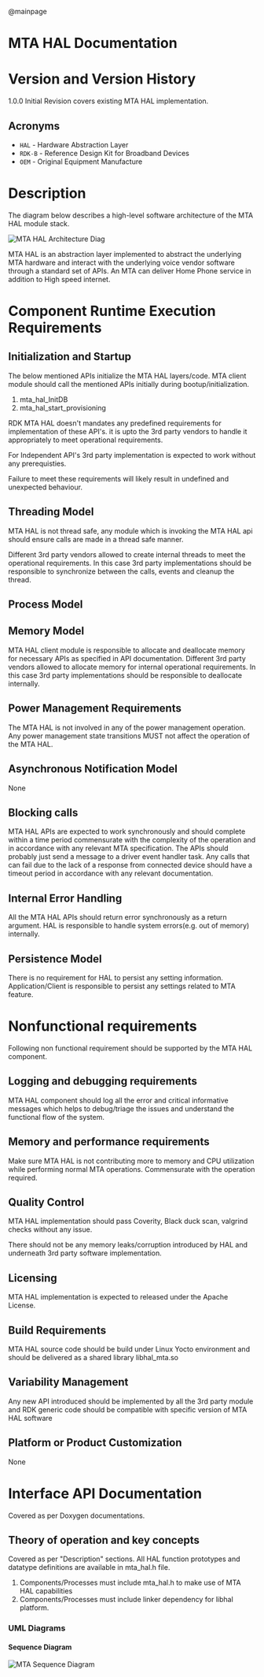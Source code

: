 @mainpage

# MTA HAL Documentation




# Version and Version History


1.0.0 Initial Revision covers existing MTA HAL implementation.

## Acronyms

- `HAL` \- Hardware Abstraction Layer
- `RDK-B` \- Reference Design Kit for Broadband Devices
- `OEM` \- Original Equipment Manufacture

# Description
The diagram below describes a high-level software architecture of the MTA HAL module stack. 

![MTA HAL Architecture Diag](mta_hal_architecture.png)

MTA HAL is an abstraction layer implemented to abstract the underlying MTA hardware and interact with the underlying voice vendor software through a standard set of APIs. An MTA can deliver Home Phone service in addition to High speed internet.
 
# Component Runtime Execution Requirements

## Initialization and Startup

The below mentioned APIs initialize the MTA HAL layers/code. MTA client module should call the mentioned APIs initially during bootup/initialization.

1. mta_hal_InitDB
2. mta_hal_start_provisioning

RDK MTA HAL doesn't mandates any predefined requirements for implementation of these API's. it is upto the 
3rd party vendors to handle it appropriately to meet operational requirements.

For Independent API's 3rd party implementation is expected to work without any prerequisties.

Failure to meet these requirements will likely result in undefined and unexpected behaviour.


## Threading Model

MTA HAL is not thread safe, any module which is invoking the MTA HAL api should ensure calls are made in a thread safe manner.

Different 3rd party vendors allowed to create internal threads to  meet the operational requirements. In this case 3rd party implementations should be responsible to synchronize between the calls, events and cleanup the thread.

## Process Model



## Memory Model

MTA HAL client module is responsible to allocate and deallocate memory for necessary APIs as specified in API documentation.
Different 3rd party vendors allowed to allocate memory for internal operational requirements. In this case 3rd party implementations should be responsible to deallocate internally.

## Power Management Requirements

The MTA HAL is not involved in any of the power management operation.
Any power management state transitions MUST not affect the operation of the MTA HAL.

## Asynchronous Notification Model

None

## Blocking calls

MTA HAL APIs are expected to work synchronously and should complete within a time period commensurate with the complexity of the operation and in accordance with any relevant MTA specification. The APIs should probably just send a message to a driver event handler task. Any calls that can fail due to the lack of a response from connected device should have a timeout period in accordance with any relevant documentation. 

## Internal Error Handling

All the MTA HAL APIs should return error synchronously as a return argument. HAL is responsible to handle system errors(e.g. out of memory) internally.

## Persistence Model

There is no requirement for HAL to persist any setting information. Application/Client is responsible to persist any settings related to MTA feature.


# Nonfunctional requirements

Following non functional requirement should be supported by the MTA HAL component.

## Logging and debugging requirements

MTA HAL component should log all the error and critical informative messages which helps to debug/triage the issues and understand the functional flow of the system.

## Memory and performance requirements

Make sure MTA HAL is not contributing more to memory and CPU utilization while performing normal MTA operations. Commensurate with the operation required.


## Quality Control

MTA HAL implementation should pass Coverity, Black duck scan, valgrind checks without any issue.

There should not be any memory leaks/corruption introduced by HAL and underneath 3rd party software implementation.

## Licensing

MTA HAL implementation is expected to released under the Apache License. 

## Build Requirements

MTA HAL source code should be build under Linux Yocto environment and should be delivered as a shared library libhal_mta.so
  

## Variability Management

Any new API introduced should be implemented by all the 3rd party module and RDK generic code should be compatible with specific version of MTA HAL software

## Platform or Product Customization

None

# Interface API Documentation

Covered as per Doxygen documentations.

## Theory of operation and key concepts

Covered as per "Description" sections.
All HAL function prototypes and datatype definitions are available in mta_hal.h file.
  1.  Components/Processes must include mta_hal.h to make use of MTA HAL capabilities
  2.  Components/Processes must include linker dependency for libhal platform.

### UML Diagrams

#### Sequence Diagram

![MTA Sequence Diagram](mta_hal_sequence.png)
